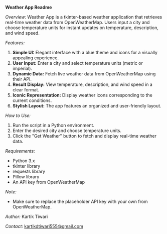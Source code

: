 **Weather App Readme**

*Overview:*
Weather App is a tkinter-based weather application that retrieves real-time weather data from OpenWeatherMap. Users input a city and choose temperature units for instant updates on temperature, description, and wind speed.

*Features:*
1. **Simple UI:** Elegant interface with a blue theme and icons for a visually appealing experience.
2. **User Input:** Enter a city and select temperature units (metric or imperial).
3. **Dynamic Data:** Fetch live weather data from OpenWeatherMap using their API.
4. **Result Display:** View temperature, description, and wind speed in a clear format.
5. **Iconic Representation:** Display weather icons corresponding to the current conditions.
6. **Stylish Layout:** The app features an organized and user-friendly layout.

*How to Use:*
1. Run the script in a Python environment.
2. Enter the desired city and choose temperature units.
3. Click the "Get Weather" button to fetch and display real-time weather data.

*Requirements:*
- Python 3.x
- tkinter library
- requests library
- Pillow library
- An API key from OpenWeatherMap

*Note:*
- Make sure to replace the placeholder API key with your own from OpenWeatherMap.

*Author:*
Kartik Tiwari

*Contact:*
kartikdtiwari555@gmail.com
